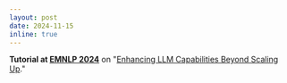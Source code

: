 ```yaml
---
layout: post
date: 2024-11-15
inline: true
---
```


**Tutorial at [EMNLP 2024](https://2024.emnlp.org/)** on "[Enhancing LLM Capabilities Beyond Scaling Up](https://www.wenpengyin.org/publications/beyond-llm-scaling-emnlp24)."
